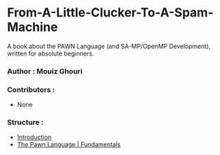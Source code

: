 # From-A-Little-Clucker-To-A-Spam-Machine
A book about the PAWN Language (and SA-MP/OpenMP Development), written for absolute beginners.

### Author : Mouiz Ghouri

### Contributors :
- None

### Structure :
- [Introduction](https://github.com/Mou1z/From-A-Little-Clucker-To-A-Spam-Machine/blob/main/Introduction.md)
- [The Pawn Language | Fundamentals](https://github.com/Mou1z/From-A-Little-Clucker-To-A-Spam-Machine/blob/main/Fundamentals.md)
